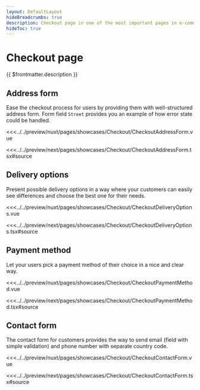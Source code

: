 ```yaml
---
layout: DefaultLayout
hideBreadcrumbs: true
description: Checkout page in one of the most important pages in e-commerce. Usually it contains information about delivery destination, shipping options and payment methods.
hideToc: true
---
```

# Checkout page

{{ $frontmatter.description }}

## Address form

Ease the checkout process for users by providing them with well-structured address form. Form field `Street` provides you an example of how error state could be handled.

<Showcase showcase-name="Checkout/CheckoutAddressForm" style="min-height:600px">

<!-- vue -->
<<<../../preview/nuxt/pages/showcases/Checkout/CheckoutAddressForm.vue
<!-- end vue -->
<!-- react -->
<<<../../preview/next/pages/showcases/Checkout/CheckoutAddressForm.tsx#source
<!-- end react -->

</Showcase>

## Delivery options

Present possible delivery options in a way where your customers can easily see differences and choose the best one for their needs.

<Showcase showcase-name="Checkout/CheckoutDeliveryOptions" style="min-height: 300px;">

<!-- vue -->
<<<../../preview/nuxt/pages/showcases/Checkout/CheckoutDeliveryOptions.vue
<!-- end vue -->
<!-- react -->
<<<../../preview/next/pages/showcases/Checkout/CheckoutDeliveryOptions.tsx#source
<!-- end react -->

</Showcase>

## Payment method

Let your users pick a payment method of their choice in a nice and clear way.

<Showcase showcase-name="Checkout/CheckoutPaymentMethod" style="min-height:320px" >

<!-- vue -->
<<<../../preview/nuxt/pages/showcases/Checkout/CheckoutPaymentMethod.vue
<!-- end vue -->
<!-- react -->
<<<../../preview/next/pages/showcases/Checkout/CheckoutPaymentMethod.tsx#source
<!-- end react -->

</Showcase>

## Contact form

The contact form for customers provides the way to send email (field with simple validation) and phone number with separate country code.

<Showcase showcase-name="Checkout/CheckoutContactForm" style="min-height: 400px;">

<!-- vue -->
<<<../../preview/nuxt/pages/showcases/Checkout/CheckoutContactForm.vue
<!-- end vue -->
<!-- react -->
<<<../../preview/next/pages/showcases/Checkout/CheckoutContactForm.tsx#source
<!-- end react -->

</Showcase>
